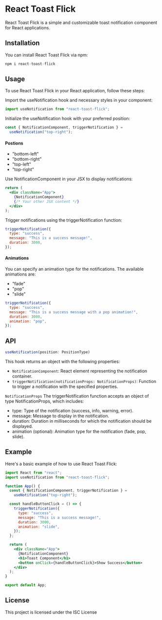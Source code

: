 # React Toast Flick

React Toast Flick is a simple and customizable toast notification component for React applications.

## Installation

You can install React Toast Flick via npm:

```jsx
npm i react-toast-flick
```

## Usage

To use React Toast Flick in your React application, follow these steps:

Import the useNotification hook and necessary styles in your component:

```jsx
import useNotification from "react-toast-flick";
```

Initialize the useNotification hook with your preferred position:

```jsx
const { NotificationComponent, triggerNotification } =
  useNotification("top-right");
```

#### Postions

- "bottom-left"
- "bottom-right"
- "top-left"
- "top-right"

Use NotificationComponent in your JSX to display notifications:

```jsx
return (
  <div className="App">
    {NotificationComponent}
    {/* Your other JSX content */}
  </div>
);
```

Trigger notifications using the triggerNotification function:

```jsx
triggerNotification({
  type: "success",
  message: "This is a success message!",
  duration: 3000,
});
```

#### Animations

You can specify an animation type for the notifications. The available animations are:

- "fade"
- "pop"
- "slide"

```jsx
triggerNotification({
  type: "success",
  message: "This is a success message with a pop animation!",
  duration: 3000,
  animation: "pop",
});
```

## API

```jsx
useNotification(position: PositionType)
```

This hook returns an object with the following properties:

- `NotificationComponent`: React element representing the notification container.
- `triggerNotification(notificationProps: NotificationProps)`: Function to trigger a notification with the specified properties.

`NotificationProps`
The triggerNotification function accepts an object of type NotificationProps, which includes:

- type: Type of the notification (success, info, warning, error).
- message: Message to display in the notification.
- duration: Duration in milliseconds for which the notification should be displayed.
- animation (optional): Animation type for the notification (fade, pop, slide).

## Example

Here's a basic example of how to use React Toast Flick:

```jsx
import React from "react";
import useNotification from "react-toast-flick";

function App() {
  const { NotificationComponent, triggerNotification } =
    useNotification("top-right");

  const handleButtonClick = () => {
    triggerNotification({
      type: "success",
      message: "This is a success message!",
      duration: 3000,
      animation: "slide",
    });
  };

  return (
    <div className="App">
      {NotificationComponent}
      <h1>Toast Component</h1>
      <button onClick={handleButtonClick}>Show Success</button>
    </div>
  );
}

export default App;
```

## License

This project is licensed under the ISC License